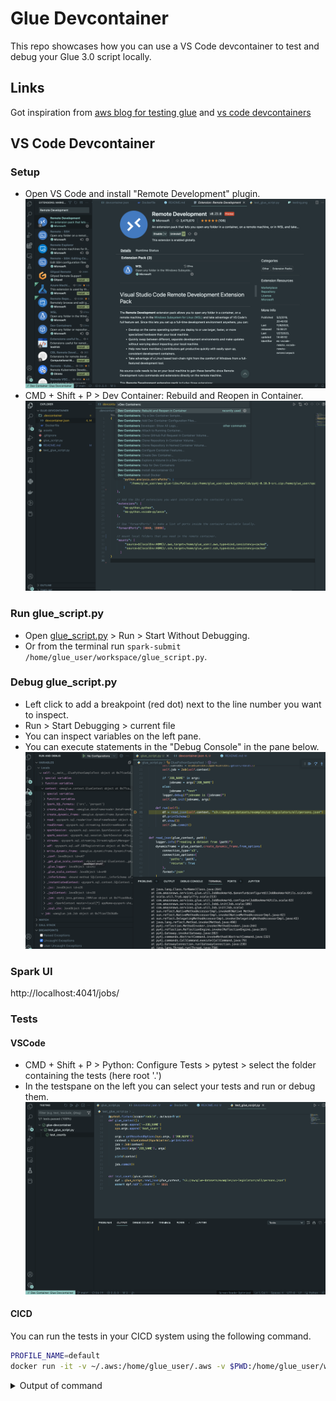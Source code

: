 # Glue Devcontainer

This repo showcases how you can use a VS Code devcontainer to test and debug your Glue 3.0 script locally.

## Links

Got inspiration from [aws blog for testing glue](https://aws.amazon.com/blogs/big-data/develop-and-test-aws-glue-version-3-0-jobs-locally-using-a-docker-container) and [vs code devcontainers](https://code.visualstudio.com/docs/devcontainers/containers)

## VS Code Devcontainer

### Setup

- Open VS Code and install "Remote Development" plugin.
![remote-development](assets/remote-development.png)
- CMD + Shift + P > Dev Container: Rebuild and Reopen in Container.
![devccontainer](assets/devcontainer.png)

### Run glue_script.py
- Open [glue_script.py](glue_script.py) > Run > Start Without Debugging.
- Or from the terminal run `spark-submit /home/glue_user/workspace/glue_script.py`.

### Debug glue_script.py
- Left click to add a breakpoint (red dot) next to the line number you want to inspect.
- Run > Start Debugging > current file
- You can inspect variables on the left pane.
- You can execute statements in the "Debug Console" in the pane below.
![debugging](assets/debugging.png)

### Spark UI
http://localhost:4041/jobs/

### Tests

#### VSCode

- CMD + Shift + P > Python: Configure Tests > pytest > select the folder containing the tests (here root '.')
- In the testspane on the left you can select your tests and run or debug them.
![testing](assets/testing.png)

#### CICD

You can run the tests in your CICD system using the following command.
```bash
PROFILE_NAME=default
docker run -it -v ~/.aws:/home/glue_user/.aws -v $PWD:/home/glue_user/workspace/ -e AWS_PROFILE=$PROFILE_NAME -e DISABLE_SSL=true --rm -p 4040:4040 -p 18080:18080 --name glue_pytest amazon/aws-glue-libs:glue_libs_3.0.0_image_01 -c "python3 -m pytest --disable-warnings"
```
<details>
<summary> Output of command</summary>


```bash
starting org.apache.spark.deploy.history.HistoryServer, logging to /home/glue_user/spark/logs/spark-glue_user-org.apache.spark.deploy.history.HistoryServer-1-1c10b4d7ca53.out
====================================================== test session starts =======================================================
platform linux -- Python 3.7.15, pytest-6.2.3, py-1.11.0, pluggy-0.13.1
rootdir: /home/glue_user/workspace
plugins: anyio-3.6.2
collected 1 item                                                                                                                 

test_glue_script.py .                                                                                                      [100%]

================================================= 1 passed, 1 warning in 20.19s ==================================================
```


</details>
